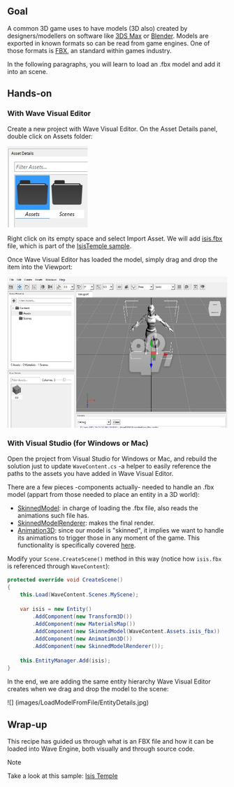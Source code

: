 ## Goal

A common 3D game uses to have models (3D also) created by designers/modellers on software like [3DS Max](http://www.autodesk.es/products/3ds-max/overview) or [Blender](https://www.blender.org/). Models are exported in known formats so can be read from game engines. One of those formats is [FBX](https://en.wikipedia.org/wiki/FBX), an standard within games industry.

In the following paragraphs, you will learn to load an .fbx model and add it into an scene.

## Hands-on

### With Wave Visual Editor

Create a new project with Wave Visual Editor. On the Asset Details panel, double click on Assets folder:

![](images/LoadModelFromFile/AssetsDetailPane.jpg)

Right click on its empty space and select Import Asset. We will add [isis.fbx](https://github.com/WaveEngine/Samples/blob/master/Graphics3D/IsisTemple/Content/Assets/Models/isis.fbx) file, which is part of the [IsisTemple sample](https://github.com/WaveEngine/Samples/tree/master/Graphics3D/IsisTemple/Content/Assets/Models).

Once Wave Visual Editor has loaded the model, simply drag and drop the item into the Viewport:

![](images/LoadModelFromFile/DragIsisModel.jpg)

### With Visual Studio (for Windows or Mac)

Open the project from Visual Studio for Windows or Mac, and rebuild the solution just to update `WaveContent.cs` -a helper to easily reference the paths to the assets you have added in Wave Visual Editor.

There are a few pieces -components actually- needed to handle an .fbx model (appart from those needed to place an entity in a 3D world):
* [SkinnedModel](xref:WaveEngine.Components.Graphics3D.SkinnedModel): in charge of loading the .fbx file, also reads the animations such file has.
* [SkinnedModelRenderer](xref:WaveEngine.Components.Graphics3D.SkinnedModelRenderer): makes the final render.
* [Animation3D](xref:WaveEngine.Components.Animation.Animation3D): since our model is "skinned", it implies we want to handle its animations to trigger those in any moment of the game. This functionality is specifically covered [here](Play-an-Animated-FBX-Model.md).

Modify your `Scene.CreateScene()` method in this way (notice how `isis.fbx` is referenced through `WaveContent`):
```C#
protected override void CreateScene()
{
    this.Load(WaveContent.Scenes.MyScene);

    var isis = new Entity()
        .AddComponent(new Transform3D())
        .AddComponent(new MaterialsMap())
        .AddComponent(new SkinnedModel(WaveContent.Assets.isis_fbx))
        .AddComponent(new Animation3D())
        .AddComponent(new SkinnedModelRenderer());

    this.EntityManager.Add(isis);
}
```

In the end, we are adding the same entity hierarchy Wave Visual Editor creates when we drag and drop the model to the scene:

![] (images/LoadModelFromFile/EntityDetails.jpg)

## Wrap-up

This recipe has guided us through what is an FBX file and how it can be loaded into Wave Engine, both visually and through source code.

>[!Note]
> Take a look at this sample:
> [Isis Temple](https://github.com/WaveEngine/Samples/tree/master/Graphics3D/IsisTemple)